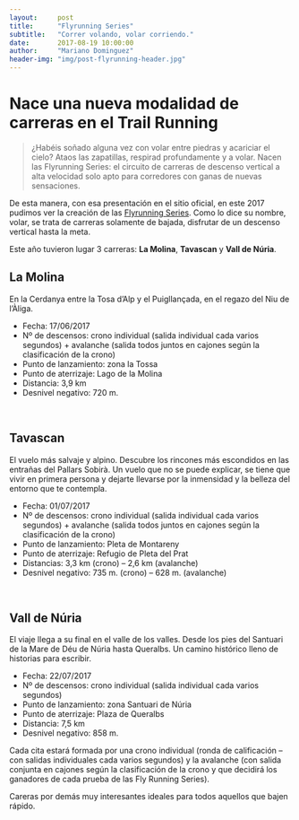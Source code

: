 ```yaml
---
layout:     post
title:      "Flyrunning Series"
subtitle:   "Correr volando, volar corriendo."
date:       2017-08-19 10:00:00
author:     "Mariano Dominguez"
header-img: "img/post-flyrunning-header.jpg"
---
```



<h1 id="correr-seguro-y-bajo-reglamento-en-el-Mont Blanc-">Nace una nueva modalidad de carreras en el Trail Running</h1>

<p>
<blockquote>
¿Habéis soñado alguna vez con volar entre piedras y acariciar el cielo? Ataos las zapatillas, respirad profundamente y a volar. Nacen las Flyrunning Series: el circuito de carreras de descenso vertical a alta velocidad solo apto para corredores con ganas de nuevas sensaciones.
</blockquote>
<p>

<p>De esta manera, con esa presentación en el sitio oficial, en este 2017 pudimos ver la creación de las <a href="http://www.flyrunning.com/"> Flyrunning Series</a>. Como lo dice su nombre, volar, se trata de carreras solamente de bajada, disfrutar de un descenso vertical hasta la meta.
<p>

<p>Este año tuvieron lugar 3 carreras: <b>La Molina</b>, <b>Tavascan</b> y <b>Vall de Núria</b>.<p>

<h2 id="la-molina-">La Molina</h2>

<p>En la Cerdanya entre la Tosa d’Alp y el Puigllançada, en el regazo del Niu de l’Àliga.<p>

<ul>
<li>Fecha: 17/06/2017</li>
<li>Nº de descensos: crono individual (salida individual cada varios segundos) + avalanche (salida todos juntos en cajones según la clasificación de la crono)</li>
<li>Punto de lanzamiento: zona la Tossa</li>
<li>Punto de aterrizaje: Lago de la Molina</li>
<li>Distancia: 3,9 km</li>
<li>Desnivel negativo: 720 m.</li>
</ul>

<br>
<h2 id="tavascan-">Tavascan</h2>

<p>El vuelo más salvaje y alpino. Descubre los rincones más escondidos en las entrañas del Pallars Sobirà. Un vuelo que no se puede explicar, se tiene que vivir en primera persona y dejarte llevarse por la inmensidad y la belleza del entorno que te contempla.<p>

<ul>
<li>Fecha: 01/07/2017</li>
<li>Nº de descensos: crono individual (salida individual cada varios segundos) + avalanche (salida todos juntos en cajones según la clasificación de la crono)</li>
<li>Punto de lanzamiento: Pleta de Montareny</li>
<li>Punto de aterrizaje: Refugio de Pleta del Prat</li>
<li>Distancias: 3,3 km (crono) – 2,6 km (avalanche)</li>
<li>Desnivel negativo: 735 m. (crono) – 628 m. (avalanche)</li>
</ul>

<br>
<h2 id="tavascan-">Vall de Núria</h2>

<p>El viaje llega a su final en el valle de los valles. Desde los pies del Santuari de la Mare de Déu de Núria hasta Queralbs. Un camino histórico lleno de historias para escribir.<p>

<ul>
<li>Fecha: 22/07/2017</li>
<li>Nº de descensos: crono individual (salida individual cada varios segundos)</li>
<li>Punto de lanzamiento: zona Santuari de Núria</li>
<li>Punto de aterrizaje: Plaza de Queralbs</li>
<li>Distancia: 7,5 km</li>
<li>Desnivel negativo: 858 m.</li>
</ul>

<p>Cada cita estará formada por una crono individual (ronda de calificación – con salidas individuales cada varios segundos) y la avalanche (con salida conjunta en cajones según la clasificación de la crono y que decidirá los ganadores de cada prueba de las Fly Running Series).<p>

<p>Careras por demás muy interesantes ideales para todos aquellos que bajen rápido.<p>
